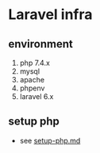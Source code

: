# Laravel infra

## environment

1. php 7.4.x
2. mysql
3. apache
4. phpenv
5. laravel 6.x

## setup php

- see [setup-php.md](./setup-php.md)